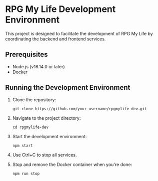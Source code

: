 # RPG My Life Development Environment

This project is designed to facilitate the development of RPG My Life by coordinating the backend and frontend services.

## Prerequisites

- Node.js (v18.14.0 or later)
- Docker

## Running the Development Environment

1. Clone the repository:
   ```
   git clone https://github.com/your-username/rpgmylife-dev.git
   ```

2. Navigate to the project directory:
   ```
   cd rpgmylife-dev
   ```

3. Start the development environment:
   ```
   npm start
   ```

4. Use Ctrl+C to stop all services.

5. Stop and remove the Docker container when you're done:
   ```
   npm run stop
   ```
